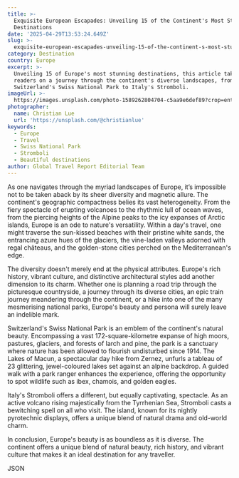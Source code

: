 ```yaml
---
title: >-
  Exquisite European Escapades: Unveiling 15 of the Continent's Most Stunning
  Destinations
date: '2025-04-29T13:53:24.649Z'
slug: >-
  exquisite-european-escapades-unveiling-15-of-the-continent-s-most-stunning-destinations
category: Destination
country: Europe
excerpt: >-
  Unveiling 15 of Europe's most stunning destinations, this article takes
  readers on a journey through the continent's diverse landscapes, from
  Switzerland's Swiss National Park to Italy's Stromboli.
imageUrl: >-
  https://images.unsplash.com/photo-1589262804704-c5aa9e6def89?crop=entropy&cs=tinysrgb&fit=max&fm=jpg&ixid=M3w3Mzk5OTB8MHwxfHNlYXJjaHwzfHxFdXJvcGV8ZW58MHwwfHx8MTc0NjI3NDY4OHww&ixlib=rb-4.0.3&q=80&w=1080
photographer:
  name: Christian Lue
  url: 'https://unsplash.com/@christianlue'
keywords:
  - Europe
  - Travel
  - Swiss National Park
  - Stromboli
  - Beautiful destinations
author: Global Travel Report Editorial Team
---
```

As one navigates through the myriad landscapes of Europe, it’s impossible not to be taken aback by its sheer diversity and magnetic allure. The continent's geographic compactness belies its vast heterogeneity. From the fiery spectacle of erupting volcanoes to the rhythmic lull of ocean waves, from the piercing heights of the Alpine peaks to the icy expanses of Arctic islands, Europe is an ode to nature's versatility. Within a day's travel, one might traverse the sun-kissed beaches with their pristine white sands, the entrancing azure hues of the glaciers, the vine-laden valleys adorned with regal châteaus, and the golden-stone cities perched on the Mediterranean's edge.

The diversity doesn't merely end at the physical attributes. Europe's rich history, vibrant culture, and distinctive architectural styles add another dimension to its charm. Whether one is planning a road trip through the picturesque countryside, a journey through its diverse cities, an epic train journey meandering through the continent, or a hike into one of the many mesmerising national parks, Europe's beauty and persona will surely leave an indelible mark.

Switzerland's Swiss National Park is an emblem of the continent's natural beauty. Encompassing a vast 172-square-kilometre expanse of high moors, pastures, glaciers, and forests of larch and pine, the park is a sanctuary where nature has been allowed to flourish undisturbed since 1914. The Lakes of Macun, a spectacular day hike from Zernez, unfurls a tableau of 23 glittering, jewel-coloured lakes set against an alpine backdrop. A guided walk with a park ranger enhances the experience, offering the opportunity to spot wildlife such as ibex, chamois, and golden eagles.

Italy's Stromboli offers a different, but equally captivating, spectacle. As an active volcano rising majestically from the Tyrrhenian Sea, Stromboli casts a bewitching spell on all who visit. The island, known for its nightly pyrotechnic displays, offers a unique blend of natural drama and old-world charm.

In conclusion, Europe's beauty is as boundless as it is diverse. The continent offers a unique blend of natural beauty, rich history, and vibrant culture that makes it an ideal destination for any traveller.

JSON
